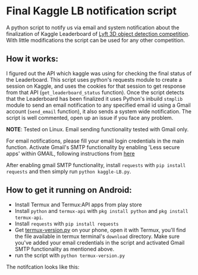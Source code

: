 # Final Kaggle LB notification script

A python script to notify us via email and system notification about the finalization of Kaggle Leaderboard of [Lyft 3D object detection competition](https://www.kaggle.com/c/3d-object-detection-for-autonomous-vehicles/). With little modifications the script can be used for any other competition.

## How it works:

I figured out the API which kaggle was using for checking the final status of the Leaderboard. This script uses python's requests module to create a session on Kaggle, and uses the cookies for that session to get response from that API (`get_leaderboard_status` function). Once the script detects that the Leaderboard has been finalized it uses Python's inbuild `stmplib` module to send an email notification to any specified email id using a Gmail account (`send_email` function), it also sends a system wide notification. The script is well commented, open up an issue if you face any problem.

**NOTE**: Tested on Linux. Email sending functionality tested with Gmail only.

For email notifications, please fill your email login credentials in the main function. Activate Gmail's SMTP functionality by enabling 'Less secure apps' within GMAIL, following instructions from [here](https://help.dreamhost.com/hc/en-us/articles/115001719551-Troubleshooting-GMAIL-SMTP-authentication-errors
)

After enabling gmail SMTP functionality, install `requests` with `pip install requests` and then simply run `python kaggle-LB.py`.

## How to get it running on Android:

* Install Termux and Termux:API apps from play store
* Install `python` and `termux-api` with `pkg install python` and `pkg install termux-api`.
* Install `requests` with `pip install requests`
* Get [termux-version.py](termux-version.py) on your phone, open it with Termux, you'll find the file available in termux terminal's `download` directory. Make sure you've added your email credentials in the script and activated Gmail SMTP functionality as mentioned above.
* run the script with `python termux-version.py`

The notifcation looks like this:


